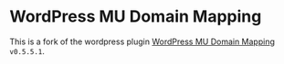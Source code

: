 # WordPress MU Domain Mapping

This is a fork of the wordpress plugin [WordPress MU Domain Mapping](https://wordpress.org/plugins/wordpress-mu-domain-mapping/) `v0.5.5.1`.
